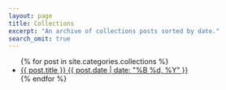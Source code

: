 ```yaml
---
layout: page
title: Collections
excerpt: "An archive of collections posts sorted by date."
search_omit: true
---
```


<ul class="post-list">
{% for post in site.categories.collections %} 
  <li><article><a href="{{ site.url }}{{ post.url }}">{{ post.title }} <span class="entry-date"><time datetime="{{ post.date | date_to_xmlschema }}">{{ post.date | date: "%B %d, %Y" }}</time></span></a></article></li>
{% endfor %}
</ul>

